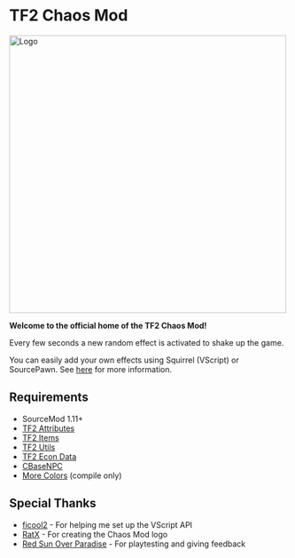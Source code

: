 # TF2 Chaos Mod

<img alt="Logo" src="https://user-images.githubusercontent.com/25514044/216839199-de0a68ae-27d4-44c6-b394-54c98c85d701.png" width="500"/>

**Welcome to the official home of the TF2 Chaos Mod!**

Every few seconds a new random effect is activated to shake up the game.

You can easily add your own effects using Squirrel (VScript) or SourcePawn.
See [here](https://github.com/Mikusch/ChaosModTF2/wiki) for more information.

## Requirements

* SourceMod 1.11+
* [TF2 Attributes](https://github.com/FlaminSarge/tf2attributes)
* [TF2 Items](https://github.com/asherkin/TF2Items)
* [TF2 Utils](https://github.com/nosoop/SM-TFUtils)
* [TF2 Econ Data](https://github.com/nosoop/SM-TFEconData)
* [CBaseNPC](https://github.com/TF2-DMB/CBaseNPC)
* [More Colors](https://github.com/DoctorMcKay/sourcemod-plugins/blob/master/scripting/include/morecolors.inc) (compile
  only)

## Special Thanks

* [ficool2](https://github.com/ficool2) - For helping me set up the VScript API
* [RatX](https://steamcommunity.com/id/ratx15/) - For creating the Chaos Mod logo
* [Red Sun Over Paradise](https://redsun.tf) - For playtesting and giving feedback